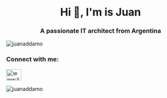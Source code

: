 <h1 align="center">Hi 👋, I'm is Juan</h1>
<h3 align="center">A passionate IT architect from Argentina</h3>

<p align="left"> <img src="https://komarev.com/ghpvc/?username=juanaddamo&label=Profile%20views&color=0e75b6&style=flat" alt="juanaddamo" /> </p>

<h3 align="left">Connect with me:</h3>
<p align="left">
<a href="https://linkedin.com/in/www.linkedin.com/in/jc-addamo" target="blank"><img align="center" src="https://raw.githubusercontent.com/rahuldkjain/github-profile-readme-generator/master/src/images/icons/Social/linked-in-alt.svg" alt="www.linkedin.com/in/jc-addamo" height="30" width="40" /></a>
</p>

<p><img align="center" src="https://github-readme-stats.vercel.app/api/top-langs?username=juanaddamo&show_icons=true&locale=en&layout=compact" alt="juanaddamo" /></p>
